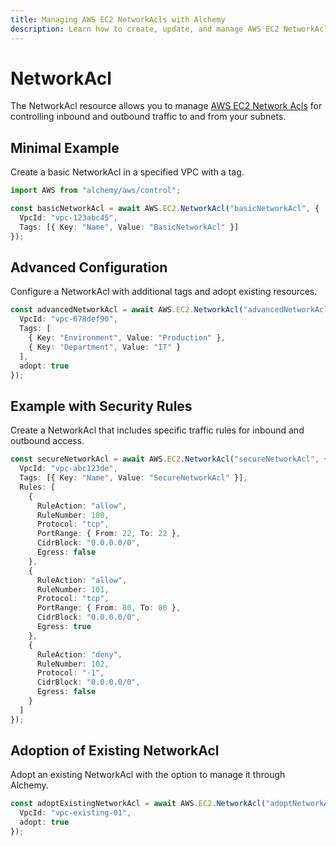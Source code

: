 ```yaml
---
title: Managing AWS EC2 NetworkAcls with Alchemy
description: Learn how to create, update, and manage AWS EC2 NetworkAcls using Alchemy Cloud Control.
---
```


# NetworkAcl

The NetworkAcl resource allows you to manage [AWS EC2 Network Acls](https://docs.aws.amazon.com/ec2/latest/userguide/) for controlling inbound and outbound traffic to and from your subnets.

## Minimal Example

Create a basic NetworkAcl in a specified VPC with a tag.

```ts
import AWS from "alchemy/aws/control";

const basicNetworkAcl = await AWS.EC2.NetworkAcl("basicNetworkAcl", {
  VpcId: "vpc-123abc45",
  Tags: [{ Key: "Name", Value: "BasicNetworkAcl" }]
});
```

## Advanced Configuration

Configure a NetworkAcl with additional tags and adopt existing resources.

```ts
const advancedNetworkAcl = await AWS.EC2.NetworkAcl("advancedNetworkAcl", {
  VpcId: "vpc-678def90",
  Tags: [
    { Key: "Environment", Value: "Production" },
    { Key: "Department", Value: "IT" }
  ],
  adopt: true
});
```

## Example with Security Rules

Create a NetworkAcl that includes specific traffic rules for inbound and outbound access.

```ts
const secureNetworkAcl = await AWS.EC2.NetworkAcl("secureNetworkAcl", {
  VpcId: "vpc-abc123de",
  Tags: [{ Key: "Name", Value: "SecureNetworkAcl" }],
  Rules: [
    {
      RuleAction: "allow",
      RuleNumber: 100,
      Protocol: "tcp",
      PortRange: { From: 22, To: 22 },
      CidrBlock: "0.0.0.0/0",
      Egress: false
    },
    {
      RuleAction: "allow",
      RuleNumber: 101,
      Protocol: "tcp",
      PortRange: { From: 80, To: 80 },
      CidrBlock: "0.0.0.0/0",
      Egress: true
    },
    {
      RuleAction: "deny",
      RuleNumber: 102,
      Protocol: "-1",
      CidrBlock: "0.0.0.0/0",
      Egress: false
    }
  ]
});
```

## Adoption of Existing NetworkAcl

Adopt an existing NetworkAcl with the option to manage it through Alchemy.

```ts
const adoptExistingNetworkAcl = await AWS.EC2.NetworkAcl("adoptNetworkAcl", {
  VpcId: "vpc-existing-01",
  adopt: true
});
```